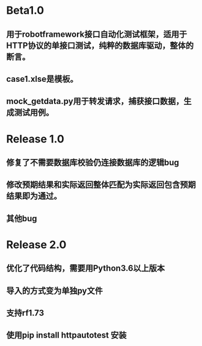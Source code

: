 # Beta1.0
## 用于robotframework接口自动化测试框架，适用于HTTP协议的单接口测试，纯粹的数据库驱动，整体的断言。
## case1.xlse是模板。
## mock_getdata.py用于转发请求，捕获接口数据，生成测试用例。

# Release 1.0
## 修复了不需要数据库校验仍连接数据库的逻辑bug
## 修改预期结果和实际返回整体匹配为实际返回包含预期结果即为通过。
## 其他bug

# Release 2.0
## 优化了代码结构，需要用Python3.6以上版本
## 导入的方式变为单独py文件
## 支持rf1.73
## 使用pip install httpautotest 安装
